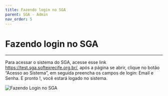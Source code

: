 ```yaml
---
title: Fazendo login no SGA
parent: SGA - Admin
nav_order: 5
---
```


# Fazendo login no SGA
---
Para acessar o sistema do SGA, acesse esse link https://test.sga.softexrecife.org.br/, após a página se abrir, clique no botão “Acesso ao Sistema”, em seguida preencha os campos de login: Email e Senha. E pronto !, você estará logado no sistema.

![Fazendo Login no SGA](/assets/gifs/fazendologinnosga.gif.)